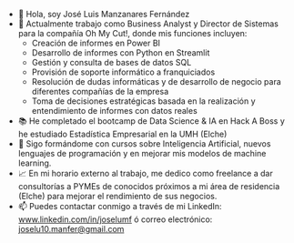 - 👋 Hola, soy José Luis Manzanares Fernández
- 👀 Actualmente trabajo como Business Analyst y Director de Sistemas para la compañía Oh My Cut!, donde mis funciones incluyen:
  - Creación de informes en Power BI
  - Desarrollo de informes con Python en Streamlit
  - Gestión y consulta de bases de datos SQL
  - Provisión de soporte informático a franquiciados
  - Resolución de dudas informáticas y de desarrollo de negocio para diferentes compañías de la empresa
  - Toma de decisiones estratégicas basada en la realización y entendimiento de informes con datos reales
-  📚 He completado el bootcamp de Data Science & IA en Hack A Boss y he estudiado Estadística Empresarial en la UMH (Elche)
- 🌱 Sigo formándome con cursos sobre Inteligencia Artificial, nuevos lenguajes de programación y en mejorar mis modelos de machine learning.
- 📈 En mi horario externo al trabajo, me dedico como freelance a dar consultorías a PYMEs de conocidos próximos a mi área de residencia (Elche) para mejorar el rendimiento de sus negocios.
- 📫 Puedes contactar conmigo a través de mi LinkedIn: www.linkedin.com/in/joselumf ó correo electrónico: joselu10.manfer@gmail.com

<!---
Joselumanfer10/Joselumanfer10 is a ✨ special ✨ repository because its `README.md` (this file) aparece en tu perfil de GitHub.
Puedes hacer clic en el enlace de vista previa para ver tus cambios.
--->
